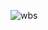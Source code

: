 ![wbs](https://github.com/rahmadzuhairi/documents_test/assets/127093988/23bef552-38a0-4894-89ef-a007cfbbd3e6)
